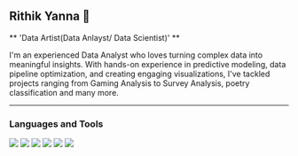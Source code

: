 ## Rithik Yanna 👋

** 'Data Artist(Data Anlayst/ Data Scientist)' **

I'm an experienced Data Analyst who loves turning complex data into meaningful insights. With hands-on experience in predictive modeling, data pipeline optimization, and creating engaging visualizations, I've tackled projects ranging from Gaming Analysis to Survey Analysis, poetry classification and many more.

---
### Languages and Tools
<img src="https://cdn.jsdelivr.net/gh/devicons/devicon@latest/icons/python/python-original-wordmark.svg" />
<i class="devicon-postgresql-plain-wordmark colored"></i>
<i class="devicon-mysql-plain-wordmark"></i>
 <img src="https://cdn.jsdelivr.net/gh/devicons/devicon@latest/icons/jupyter/jupyter-original-wordmark.svg" />
  <img src="https://cdn.jsdelivr.net/gh/devicons/devicon@latest/icons/linkedin/linkedin-original.svg" />
<img src="https://cdn.jsdelivr.net/gh/devicons/devicon@latest/icons/numpy/numpy-original-wordmark.svg" />
<i class="devicon-pandas-plain-wordmark colored"></i>
 <img src="https://cdn.jsdelivr.net/gh/devicons/devicon@latest/icons/scikitlearn/scikitlearn-original.svg" />
 <img src="https://cdn.jsdelivr.net/gh/devicons/devicon@latest/icons/slack/slack-original-wordmark.svg" />
<i class="devicon-tensorflow-original colored"></i>

          
          
          
          
          
          
          
          




